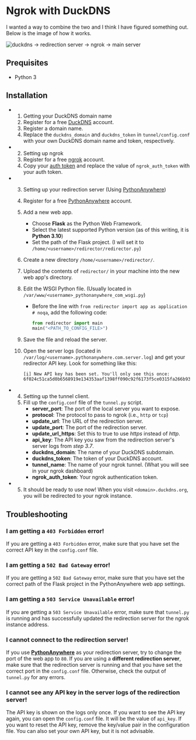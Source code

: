 # Ngrok with DuckDNS

I wanted a way to combine the two and I think I have figured something out. Below is the image of how it works.

![duckdns -> redirection server -> ngrok -> main server](https://i.imgur.com/O1TDQ4u.png)

## Prequisites

- Python 3

## Installation

- 1. Getting your DuckDNS domain name
    1. Register for a free [DuckDNS](https://duckdns.org/) account.
    2. Register a domain name.
    3. Replace the `duckdns_domain` and `duckdns_token` in `tunnel/config.conf` with your own DuckDNS domain name and token, respectively.
- 2. Setting up ngrok
    1. Register for a free [ngrok](https://ngrok.com/signup) account.
    2. Copy your [auth token](https://dashboard.ngrok.com/get-started/your-authtoken) and replace the value of `ngrok_auth_token` with your auth token.
- 3. Setting up your redirection server (Using [PythonAnywhere](https://pythonanywhere.com/))
    1. Register for a free [PythonAnywhere](https://pythonanywhere.com/) account.
    2. Add a new web app.
        - Choose **Flask** as the Python Web Framework.
        - Select the latest supported Python version (as of this writing, it is **Python 3.10**)
        - Set the path of the Flask project. (I will set it to `/home/<username>/redirector/redirector.py`)
    3. Create a new directory `/home/<username>/redirector/`.
    4. Upload the contents of `redirector/` in your machine into the new web app's directory.
    5. Edit the WSGI Python file. (Usually located in `/var/www/<username>_pythonanywhere_com_wsgi.py`)
        - Before the line with `from redirector import app as application  # noqa`, add the following code:

            ```python
            from redirector import main
            main("<PATH_TO_CONFIG_FILE>")
            ```

    6. Save the file and reload the server.
    7. Open the server logs (located in `/var/log/<username>.pythonanywhere.com.server.log`) and get your redirector API key. Look for something like this:

        ```
        [i] New API key has been set. You'll only see this once:
        6f024c51ca5d0b6568919e134353aaf1398ff090c92f6173f5ce0315fa266b93
        ```

- 4. Setting up the tunnel client.
    1. Fill up the `config.conf` file of the `tunnel.py` script.
        - **server_port**: The port of the local server you want to expose.
        - **protocol**: The protocol to pass to ngrok (i.e., `http` or `tcp`)
        - **update_url**: The URL of the redirection server.
        - **update_port**: The port of the redirection server.
        - **update_url_https**: Set this to true to use *https* instead of *http*.
        - **api_key**: The API key you saw from the redirection server's server logs from *step 3.7*.
        - **duckdns_domain**: The name of your DuckDNS subdomain.
        - **duckdns_token**: The token of your DuckDNS account.
        - **tunnel_name**: The name of your ngrok tunnel. (What you will see in your ngrok dashboard)
        - **ngrok_auth_token**: Your ngrok authentication token.
- 5. It should be ready to use now! When you visit `<domain>.duckdns.org`, you will be redirected to your ngrok instance.

## Troubleshooting

### I am getting a `403 Forbidden` error!

If you are getting a `403 Forbidden` error, make sure that you have set the correct API key in the `config.conf` file.

### I am getting a `502 Bad Gateway` error!

If you are getting a `502 Bad Gateway` error, make sure that you have set the correct path of the Flask project in the PythonAnywhere web app settings.

### I am getting a `503 Service Unavailable` error!

If you are getting a `503 Service Unavailable` error, make sure that `tunnel.py` is running and has successfully updated the redirection server for the ngrok instance address.

### I cannot connect to the redirection server!

If you use **[PythonAnywhere](https://pythonanywhere.com/)** as your redirection server, try to change the port of the web app to `80`. If you are using a **different redirection server**, make sure that the redirection server is running and that you have set the correct port in the `config.conf` file. Otherwise, check the output of `tunnel.py` for any errors.

### I cannot see any API key in the server logs of the redirection server!

The API key is shown on the logs only once. If you want to see the API key again, you can open the `config.conf` file. It will be the value of `api_key`. If you want to reset the API key, remove the key/value pair in the configuration file. You can also set your own API key, but it is not advisable.
